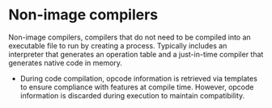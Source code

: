 # Non-image compilers
Non-image compilers, compilers that do not need to be compiled into an executable file to run by creating a process. 
Typically includes an interpreter that generates an operation table and a just-in-time compiler that generates native code in memory.

* During code compilation, opcode information is retrieved via templates to ensure compliance with features at compile time. However, opcode information is discarded during execution to maintain compatibility.